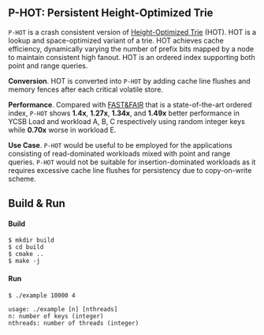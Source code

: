 ## P-HOT: Persistent Height-Optimized Trie

`P-HOT` is a crash consistent version of [Height-Optimized Trie](https://dl.acm.org/citation.cfm?id=3196896) (HOT). 
HOT is a lookup and space-optimized variant of a trie. HOT achieves cache efficiency, dynamically varying the number of
prefix bits mapped by a node to maintain consistent high fanout. HOT is an ordered index supporting both point and range queries.


**Conversion**. HOT is converted into `P-HOT` by adding cache line flushes and memory fences after each critical volatile store.

**Performance**. Compared with [FAST&FAIR](https://www.usenix.org/conference/fast18/presentation/hwang) that is a state-of-the-art 
ordered index, `P-HOT` shows **1.4x**, **1.27x**, **1.34x**, and **1.49x** better performance in YCSB Load and workload A, B, C respectively
using random integer keys while **0.70x** worse in workload E.

**Use Case**. `P-HOT` would be useful to be employed for the applications consisting of read-dominated workloads mixed with point and range queries.
`P-HOT` would not be suitable for insertion-dominated workloads as it requires excessive cache line flushes for persistency due to copy-on-write scheme.

## Build & Run

#### Build

```
$ mkdir build
$ cd build
$ cmake ..
$ make -j
```

#### Run

```
$ ./example 10000 4

usage: ./example [n] [nthreads]
n: number of keys (integer)
nthreads: number of threads (integer)
```
